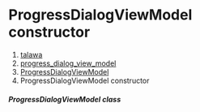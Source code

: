 
<div>

# ProgressDialogViewModel constructor

</div>










1.  [talawa](../../index.html)
2.  [progress_dialog_view_model](../../view_model_widgets_view_models_progress_dialog_view_model/)
3.  [ProgressDialogViewModel](../../view_model_widgets_view_models_progress_dialog_view_model/ProgressDialogViewModel-class.html)
4.  ProgressDialogViewModel constructor

##### ProgressDialogViewModel class







